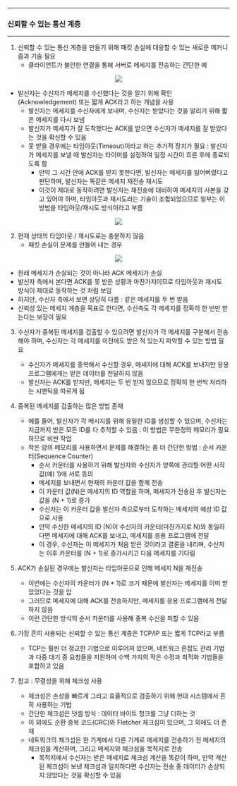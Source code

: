 -----
### 신뢰할 수 있는 통신 계층
-----
1. 신뢰할 수 있는 통신 게층을 만들기 위해 패킷 손실에 대응할 수 있는 새로운 메커니즘과 기술 필요
   - 클라이언트가 불안한 연결을 통해 서버로 메세지를 전송하는 간단한 예
<div align="center">
<img src="https://github.com/user-attachments/assets/44edb561-33e1-444f-b9d5-3ea5685f1332">
</div>

   - 발신자는 수신자가 메세지를 수신했다는 것을 알기 위해 확인(Acknowledgement) 또는 짧게 ACK라고 하는 개념을 사용
     + 발신자는 메세지를 수신자에게 보내며, 수신자는 받았다는 것을 알리기 위해 짧은 메세지를 다시 보냄
     + 발신자가 메세지가 잘 도착했다는 ACK를 받으면 수신자가 메세지를 잘 받았다는 것을 확신할 수 있음
     + 못 받을 경우에는 타임아웃(Timeout)이라고 하는 추가적 장치가 필요 : 발신자가 메세지를 보낼 때 발신자는 타이머를 설정하여 일정 시간이 흐른 후에 종료되도록 함
       * 만약 그 시간 안에 ACK를 받지 못한다면, 발신자는 메세지를 잃어버렸다고 판단하며, 발신자는 똑같은 메세지 재전송 재시도
       * 이것이 제대로 동작하려면 발신자는 재전송에 대비하여 메세지의 사본을 갖고 있어야 하며, 타임아웃과 재시도라는 기술이 조합되었으므로 일부는 이 방법을 타임아웃/재시도 방식이라고 부름
<div align="center">
<img src="https://github.com/user-attachments/assets/5e0398b4-8a8c-4039-b5ce-0a48dd919cba">
</div>

2. 현재 상태의 타임아웃 / 재시도로는 충분하지 않음
   - 패킷 손실이 문제를 만들어 내는 경우
<div align="center">
<img src="https://github.com/user-attachments/assets/c45521c0-fe1c-4680-8218-48c53033448c">
</div>

   - 원래 메세지가 손실되는 것이 아니라 ACK 메세지가 손실
   - 발신자 측에서 본다면 ACK를 못 받은 상황과 마찬가지이므로 타임아웃과 재시도 방식이 제대로 동작하는 것 처럼 보임
   - 하지만, 수신자 측에서 보면 상당히 다름 : 같은 메세지를 두 번 받음
   - 신뢰성 있는 메세지 계층을 목표로 한다면, 수신측도 각 메세지를 정확히 한 번만 받는다는 보장이 필요

3. 수신자가 중복된 메세지를 검출할 수 있으려면 발신자가 각 메세지를 구분해서 전송해야 하며, 수신자는 각 메세지를 이전에도 받은 적 있는지 파악할 수 있는 방법 필요
   - 수신자가 메세지를 중복해서 수신할 경우, 메세지에 대해 ACK를 보내지만 응용 프로그램에게는 받은 데이터를 전달하지 않음
   - 발신자는 ACK를 받지만, 메세지는 두 번 받지 않으므로 정확히 한 번씩 처리하는 시맨틱을 따르게 됨

4. 중복된 메세지를 검출하는 많은 방법 존재
   - 예를 들어, 발신자가 각 메시지를 위해 유일한 ID를 생성할 수 있으며, 수신자는 지금까지 받은 모든 ID를 다 추적할 수 있음 : 이 방법은 무한정의 메모리가 필요하므로 비싼 작업
   - 작은 양의 메모리를 사용하면서 문제를 해결하는 좀 더 간단한 방법 : 순서 카운터(Sequence Counter)
     + 순서 카운터를 사용하기 위해 발신자와 수신자가 양쪽에 관리할 어떤 시작 값(예) 1)에 서로 동의
     + 메세지를 보내면서 현재의 카운터 값을 함께 전송
     + 이 카운터 값(N)은 메세지의 ID 역할을 하며, 메세지가 전송된 후 발신자는 값을 (N + 1)로 증가
     + 수신자는 이 카운터 값을 발신자 측으로부터 도착하는 메세지의 예상 ID 값으로 사용
     + 만약 수신한 메세지의 ID (N)이 수신자의 카운터(마찬가지로 N)와 동일하다면 메세지에 대해 ACK를 보내고, 메세지를 응용 프로그램에 전달
     + 이 경우, 수신자는 이 메세지가 처음 받은 것이라고 결론을 내리며, 수신자는 이후 카운터를 (N + 1)로 증가시키고 다음 메세지를 기다림

5. ACK가 손실된 경우에는 발신자는 타임아웃으로 인해 메세지 N을 재전송
   - 이번에는 수신자의 카운터가 (N + 1)로 크기 때문에 발신자는 메세지를 이미 받았었다는 것을 암
   - 그러므로 메세지에 대해 ACK를 전송하지만, 메세지를 응용 프로그램에게 전달하지 않음
   - 이런 간단한 방식의 순서 카운터를 사용해 중복 수신을 피할 수 있음

6. 가장 흔히 사용되는 신뢰할 수 있는 통신 계층은 TCP/IP 또는 짧게 TCP라고 부름
   - TCP는 훨씬 더 정교한 기법으로 이루어져 있으며, 네트워크 혼잡도 관리 기법과 다중 대기 중 요청들을 지원하며 수백 가지의 작은 수정과 최적화 기법들을 포함하고 있음

7. 참고 : 무결성을 위해 체크섬 사용
   - 체크섬은 손상을 빠르게 그리고 효율적으로 검출하기 위해 현대 시스템에서 흔히 사용하는 기법
   - 간단한 체크섬은 덧셈 방식 : 데이터 바이트 청크를 그냥 더하는 것
   - 이 외에도 순환 중복 코드(CRC)와 Fletcher 체크섬이 있으며, 그 외에도 더 존재
   - 네트워크의 체크섬은 한 기계에서 다른 기계로 메세지를 전송하기 전 메세지의 체크섬을 계산하며, 그리고 메세지와 체크섬을 목적지로 전송
     + 목적지에서 수신자는 받은 메세지로 체크섬 계산을 똑같이 하며, 만약 계산된 체크섬이 보낸 체크섬과 일치하다면 수신자는 전송 중 데이터가 손상되지 않았다는 것을 확신할 수 있음
